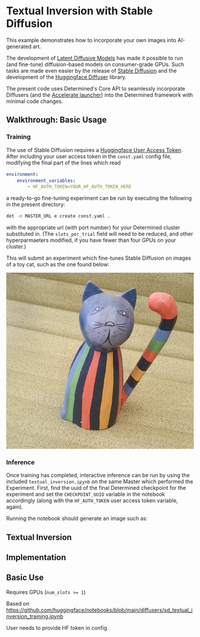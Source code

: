 # Textual Inversion with Stable Diffusion

This example demonstrates how to incorporate your own images into AI-generated art.


The development of [Latent Diffusive Models](https://arxiv.org/abs/2112.10752) has made
it possible to run (and fine-tune) diffusion-based models on consumer-grade GPUs.  Such tasks are
made even easier by the release of [Stable Diffusion](https://stability.ai/blog/stable-diffusion-announcement) and the
development of the [Huggingface Diffuser](https://huggingface.co/docs/diffusers/index) library. 

The present code uses Determined's Core API to seamlessly incorporate Diffusers
(and the [Accelerate launcher](https://huggingface.co/docs/transformers/accelerate)) into the
Determined framework with minimal code changes.

## Walkthrough: Basic Usage

### Training

The use of Stable Diffusion requires a [Huggingface User Access Token](https://huggingface.co/docs/hub/security-tokens).
After including your user access token in the `const.yaml` config file, modifying the final part of
the lines which read
```yaml
environment:
    environment_variables:  
        - HF_AUTH_TOKEN=YOUR_HF_AUTH_TOKEN_HERE
```
a ready-to-go fine-tuning experiment can be run by executing the following in the present directory:
```bash
det -m MASTER_URL e create const.yaml .
```
with the appropriate url (with port number) for your Determined cluster substituted in. 
(The `slots_per_trial` field will need to be reduced, and other hyperparmaeters modified, if you have fewer than four GPUs on your cluster.)

This will submit an experiment which fine-tunes Stable Diffusion on images of a toy cat, such
as the one found below:

 ![test](./cat_imgs/2.jpeg)


### Inference

Once training has completed, interactive inference can be run by using the included
`textual_inversion.ipynb` on the same Master which performed the Experiment.  First,  find the uuid
of the final Determined checkpoint for the experiment and set the `CHECKPOINT_UUID` variable in the
notebook accordingly (along with the `HF_AUTH_TOKEN` user access token variable, again).

Running the notebook should generate an image such as:









## Textual Inversion

## Implementation



## Basic Use






Requires GPUs (`num_slots >= 1`)

Based on https://github.com/huggingface/notebooks/blob/main/diffusers/sd_textual_inversion_training.ipynb

User needs to provide HF token in config